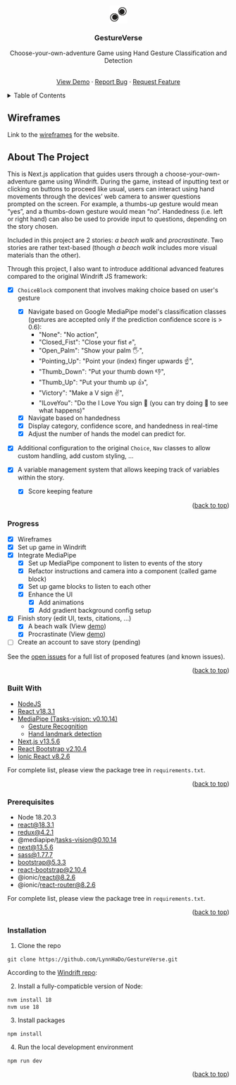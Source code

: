 <div id="top"></div>

<!-- PROJECT SHIELDS -->
<!--
*** I'm using markdown "reference style" links for readability.
*** Reference links are enclosed in brackets [ ] instead of parentheses ( ).
*** See the bottom of this document for the declaration of the reference variables
*** for contributors-url, forks-url, etc. This is an optional, concise syntax you may use.
*** https://www.markdownguide.org/basic-syntax/#reference-style-links
-->


<!-- PROJECT LOGO -->
<br />
<div align="center">

<img align="center" src="logo.png" width="40px"/>

<h3 align="center">GestureVerse</h3>

<p align="center">Choose-your-own-adventure Game using Hand Gesture Classification and Detection</p>

  <p align="center">
    <br />
    <a href="https://drive.google.com/file/d/1ksS3PHsW3q9o_auQ11SnHJ5wVTxSeQN5/view?usp=sharing">View Demo</a>
    ·
    <a href="https://github.com/LynnHaDo/Storytelling/issues">Report Bug</a>
    ·
    <a href="https://github.com/LynnHaDo/Storytelling/issues">Request Feature</a>
  </p>
</div>

<!-- TABLE OF CONTENTS -->
<details>
  <summary>Table of Contents</summary>
  <ol>
    <li>
      <a href="#wireframes">Wireframes</a>
    </li>
    <li>
      <a href="#about-the-project">About The Project</a>
      <ul>
        <li><a href="#features">Features</a></li>
        <li><a href="#built-with">Built With</a></li>
      </ul>
    </li>
    <li>
      <a href="#getting-started">Getting Started</a>
      <ul>
        <li><a href="#prerequisites">Prerequisites</a></li>
        <li><a href="#installation">Installation</a></li>
      </ul>
    </li>
    <li><a href="#works-cited">Works Cited</a></li>
    <li><a href="#contact">Contact</a></li>
  </ol>
</details>

<!-- UPDATES -->
## Wireframes

Link to the [wireframes](https://www.figma.com/design/YQvqcC4Nai3QUIconlEFeb/Storytelling?node-id=0-1&t=OQhAFbBnOXiOuGFn-1) for the website.

<!-- ABOUT THE PROJECT -->
## About The Project

This is Next.js application that guides users through a choose-your-own-adventure game using Windrift. During the game, instead of inputting text or clicking on buttons to proceed like usual, users can interact using hand movements through the devices’ web camera to answer questions prompted on the screen. For example, a thumbs-up gesture would mean “yes”, and a thumbs-down gesture would mean “no”. Handedness (i.e. left or right hand) can also be used to provide input to questions, depending on the story chosen.

Included in this project are 2 stories: <em>a beach walk</em> and <em>procrastinate</em>. Two stories are rather text-based (though <em>a beach walk</em> includes more visual materials than the other). 

Through this project, I also want to introduce additional advanced features compared to the original Windrift JS framework:

- [x] `ChoiceBlock` component that involves making choice based on user's gesture
    - [x] Navigate based on Google MediaPipe model's classification classes (gestures are accepted only if the prediction confidence score is > 0.6):
        - "None": "No action", 
        - "Closed_Fist": "Close your fist ✊", 
        - "Open_Palm": "Show your palm 🖐️", 
        - "Pointing_Up": "Point your (index) finger upwards ☝️", 
        - "Thumb_Down": "Put your thumb down 👎", 
        - "Thumb_Up": "Put your thumb up 👍", 
        - "Victory": "Make a V sign ✌️", 
        - "ILoveYou": "Do the I Love You sign 🤟 (you can try doing 🫶 to see what happens)"
    - [x] Navigate based on handedness
    - [x] Display category, confidence score, and handedness in real-time
    - [x] Adjust the number of hands the model can predict for.

- [x] Additional configuration to the original `Choice`, `Nav` classes to allow custom handling, add custom styling, ...

- [x] A variable management system that allows keeping track of variables within the story. 
    - [x] Score keeping feature


<p align="right">(<a href="#top">back to top</a>)</p>

### Progress

- [x] Wireframes
- [x] Set up game in Windrift
- [x] Integrate MediaPipe
    - [x] Set up MediaPipe component to listen to events of the story
    - [x] Refactor instructions and camera into a component (called game block)
    - [x] Set up game blocks to listen to each other
    - [x] Enhance the UI
        - [x] Add animations 
        - [x] Add gradient background config setup
- [x] Finish story (edit UI, texts, citations, ...)
    - [x] A beach walk (View [demo](https://drive.google.com/file/d/1ksS3PHsW3q9o_auQ11SnHJ5wVTxSeQN5/view?usp=sharing))
    - [x] Procrastinate (View [demo]())

- [ ] Create an account to save story (pending)

See the [open issues](https://github.com/LynnHaDo/Storytelling/issues) for a full list of proposed features (and known issues).

<p align="right">(<a href="#top">back to top</a>)</p>

### Built With

- [NodeJS](https://nodejs.org/en)
- [React v18.3.1](https://react.dev/reference/react)
- [MediaPipe (Tasks-vision: v0.10.14)](https://ai.google.dev/edge/mediapipe/solutions/guide)
    - [Gesture Recognition](https://ai.google.dev/edge/mediapipe/solutions/vision/gesture_recognizer/web_js)
    - [Hand landmark detection](https://ai.google.dev/edge/mediapipe/solutions/vision/hand_landmarker/web_js)
- [Next.js v13.5.6](https://nextjs.org/)
- [React Bootstrap v2.10.4](https://react-bootstrap.netlify.app/)
- [Ionic React v8.2.6](https://ionicframework.com/docs/intro/cdn#ionic--react)

For complete list, please view the package tree in `requirements.txt`.

<p align="right">(<a href="#top">back to top</a>)</p>

<!-- GETTING STARTED -->

### Prerequisites

- Node 18.20.3
- react@18.3.1
- redux@4.2.1
- @mediapipe/tasks-vision@0.10.14
- next@13.5.6
- sass@1.77.7
- bootstrap@5.3.3
- react-bootstrap@2.10.4
- @ionic/react@8.2.6
- @ionic/react-router@8.2.6

For complete list, please view the package tree in `requirements.txt`.

<p align="right">(<a href="#top">back to top</a>)</p>

### Installation

1. Clone the repo

```
git clone https://github.com/LynnHaDo/GestureVerse.git
```

According to the [Windrift repo](https://github.com/lizadaly/windrift?tab=readme-ov-file):

2. Install a fully-compaticble version of Node:

```
nvm install 18
nvm use 18
```

3. Install packages

```
npm install
```

4. Run the local development environment

```
npm run dev
```

<p align="right">(<a href="#top">back to top</a>)</p>


